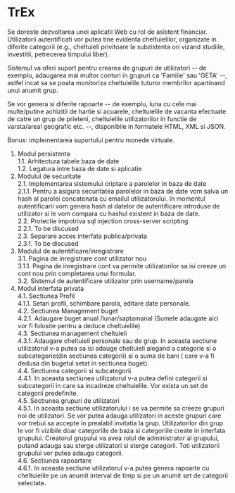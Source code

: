 # TrEx

Se doreste dezvoltarea unei aplicatii Web cu rol de asistent financiar. 
Utilizatorii autentificati vor putea tine evidenta cheltuielilor, organizate in diferite categorii (e.g., cheltuieli privitoare la subzistenta ori vizand studiile, investitii, petrecerea timpului liber). 

Sistemul va oferi suport pentru crearea de grupuri de utilizatori -- de exemplu, adaugarea mai multor conturi in grupuri ca 'Familie' sau 'GETA' --, astfel incat sa se poata monitoriza cheltuielile tuturor membrilor apartinand unui anumit grup. 

Se vor genera si diferite rapoarte -- de exemplu, luna cu cele mai multe/putine achizitii de hartie si acuarele, cheltuielile de vacanta efectuate de catre un grup de prieteni, cheltuielile utilizatorilor in functie de varsta/areal geografic etc. --, disponibile in formatele HTML, XML si JSON.

Bonus: implementarea suportului pentru monede virtuale.

1.	Modul persistenta<br/>
1.1.	Arhitectura tabele baza de date<br/>
1.2.	Legatura intre baza de date si aplicatie<br/>
2.	Modulul de securitate<br/>
2.1.	Implementarea sistemului criptare a parolelor in baza de date<br/>
2.1.1.	Pentru a asigura securitatea parolelor in baza de date vom salva un hash al parolei concatenata cu emailul utilizatorului. In momentul autentificarii vom genera hash al datelor de autentificare introduse de utilizator si le vom compara cu hashul existent in baza de date.<br/>
2.2.	Protectie impotriva sql injection cross-server scripting	<br/>
2.2.1.	To be discused<br/>
2.3.	Separare acces interfata publica/privata<br/>
2.3.1.	To be discused<br/>
3.	Modulul de autentificare/inregistrare<br/>
3.1.	Pagina de inregistrare cont utilizator nou<br/>
3.1.1.	Pagina de inregistrare cont va permite utilizatorilor sa isi creeze un cont nou prin completarea unui formular.<br/>
3.2.	Sistemul de autentificare utilizator prin username/parola<br/>
4.	Modul interfata privata<br/>
4.1.	Sectiunea Profil<br/>
4.1.1.	Setari profil, schimbare parola, editare date personale.<br/>
4.2.	Sectiunea Management buget<br/>
4.2.1.	Adaugare buget anual /lunar/saptamanal (Sumele adaugate aici vor fi folosite pentru a deduce cheltuielile)<br/> 
4.3.	Sectiunea management cheltuieli<br/>
4.3.1.	Adaugare cheltuieli personale sau de grup. In aceasta sectiune utilizatorul v-a putea sa isi adauge cheltuieli alegand a categorie si o subcategorie(din sectiunea categorii) si o suma de bani ( care v-a fi dedusa din bugetul setat in sectiunea buget).<br/>
4.4.	Sectiunea categorii si subcategorii<br/>
4.4.1.	In aceasta sectiunea utilizatorul v-a putea defini categorii si subcategorii in care sa incadreze cheltuielile. Vor exista un set de categorii predefinite.<br/>
4.5.	Sectiunea grupuri de utilizatori<br/>
4.5.1.	In aceasta sectiune utilizatorului i se va permite sa creeze grupuri noi de utilizatori. Se vor putea adauga utilizatori in aceste grupuri care vor trebui sa accepte in prealabil invitatia la grup. Utilizatorilor din grup le vor fi vizibile doar categoriile de baza si categoriile create in interfata grupului. Creatorul grupului va avea rolul de administrator al grupului, putand adauga sau sterge utilizatori si sterge categorii. Toti utilizatorii grupului vor putea adauga categorii. <br/>
4.6.	Sectiunea rapoartare<br/>
4.6.1.	In aceasta sectiune utilizatorul v-a putea genera rapoarte cu cheltuielile pe un anumit interval de timp si pe un anumit set de categorii selectate.<br/>
